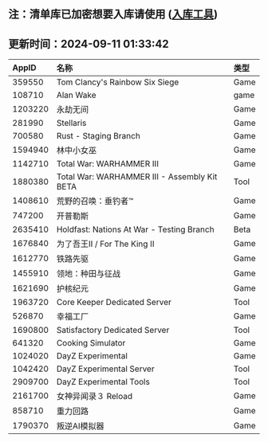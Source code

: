 ## 注：清单库已加密想要入库请使用 ([入库工具](https://github.com/BlankTMing/ManifestAutoUpdate/releases))

## 更新时间：2024-09-11 01:33:42
| AppID | 名称 | 类型  |
| :-------------------- | :----------------------------- | :----------- |
| 359550 | Tom Clancy's Rainbow Six Siege| Game |
| 108710 | Alan Wake| game |
| 1203220 | 永劫无间| Game |
| 281990 | Stellaris| Game |
| 700580 | Rust - Staging Branch| Game |
| 1594940 | 林中小女巫| Game |
| 1142710 | Total War: WARHAMMER III| Game |
| 1880380 | Total War: WARHAMMER III - Assembly Kit BETA| Tool |
| 1408610 | 荒野的召唤：垂钓者™| Game |
| 747200 | 开普勒斯| Game |
| 2635410 | Holdfast: Nations At War - Testing Branch| Beta |
| 1676840 | 为了吾王II / For The King II| Game |
| 1612770 | 铁路先驱| Game |
| 1455910 | 领地：种田与征战| Game |
| 1621690 | 护核纪元| Game |
| 1963720 | Core Keeper Dedicated Server| Tool |
| 526870 | 幸福工厂| Game |
| 1690800 | Satisfactory Dedicated Server| Tool |
| 641320 | Cooking Simulator| Game |
| 1024020 | DayZ Experimental| Game |
| 1042420 | DayZ Experimental Server| Tool |
| 2909700 | DayZ Experimental Tools| Tool |
| 2161700 | 女神异闻录３ Reload| Game |
| 858710 | 重力回路| Game |
| 1790370 | 叛逆AI模拟器| Game |
